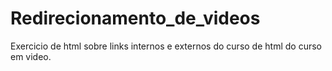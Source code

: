 # Redirecionamento_de_videos
 Exercicio de html sobre links internos e externos do curso de html do curso em video. 
